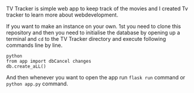 TV Tracker is simple web app to keep track of the movies and I created Tv tracker to learn more about webdevelopment. 

If you want to make an instance on your own. 1st you need to clone this repository and then you need to initialise the database by opening up a terminal and `cd` to the TV Tracker directory and execute following commands line by line.

```
python
from app import dbCancel changes
db.create_aLL()
```

And then whenever you want to open the app run `flask run` command or `python app.py` command.
